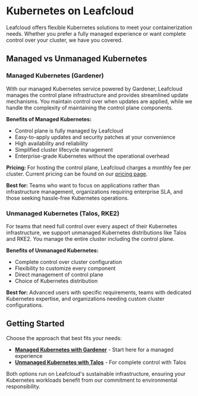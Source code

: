 # Kubernetes on Leafcloud

Leafcloud offers flexible Kubernetes solutions to meet your containerization needs. Whether you prefer a fully managed experience or want complete control over your cluster, we have you covered.

## Managed vs Unmanaged Kubernetes

### Managed Kubernetes (Gardener)

With our managed Kubernetes service powered by Gardener, Leafcloud manages the control plane infrastructure and provides streamlined update mechanisms. You maintain control over when updates are applied, while we handle the complexity of maintaining the control plane components.

**Benefits of Managed Kubernetes:**
- Control plane is fully managed by Leafcloud
- Easy-to-apply updates and security patches at your convenience
- High availability and reliability
- Simplified cluster lifecycle management
- Enterprise-grade Kubernetes without the operational overhead

**Pricing:** For hosting the control plane, Leafcloud charges a monthly fee per cluster. Current pricing can be found on our [pricing page](https://leaf.cloud/pricing/).

**Best for:** Teams who want to focus on applications rather than infrastructure management, organizations requiring enterprise SLA, and those seeking hassle-free Kubernetes operations.

### Unmanaged Kubernetes (Talos, RKE2)

For teams that need full control over every aspect of their Kubernetes infrastructure, we support unmanaged Kubernetes distributions like Talos and RKE2. You manage the entire cluster including the control plane.

**Benefits of Unmanaged Kubernetes:**
- Complete control over cluster configuration
- Flexibility to customize every component
- Direct management of control plane
- Choice of Kubernetes distribution

**Best for:** Advanced users with specific requirements, teams with dedicated Kubernetes expertise, and organizations needing custom cluster configurations.

## Getting Started

Choose the approach that best fits your needs:

- **[Managed Kubernetes with Gardener](../gardener/creating-a-kubernetes-cluster.md)** - Start here for a managed experience
- **[Unmanaged Kubernetes with Talos](../talos/creating-talos-cluster.md)** - For complete control with Talos

Both options run on Leafcloud's sustainable infrastructure, ensuring your Kubernetes workloads benefit from our commitment to environmental responsibility.

